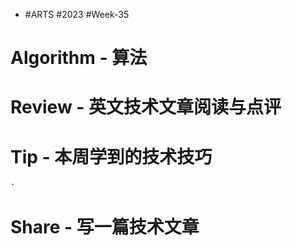 - #ARTS #2023 #Week-35
# Algorithm - 算法
# Review - 英文技术文章阅读与点评
# Tip - 本周学到的技术技巧
	-
# Share - 写一篇技术文章